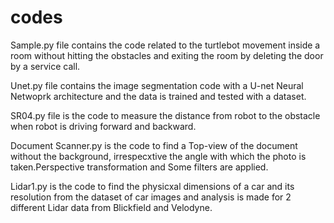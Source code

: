 # codes
Sample.py file contains the code related to the turtlebot movement inside a room without hitting the obstacles and exiting the room by deleting the door by a service call.

Unet.py file contains the image segmentation code with a U-net Neural Netwoprk architecture and the data is trained and tested with a dataset.

SR04.py file is the code to measure the distance from robot to the obstacle when robot is driving forward and backward.

Document Scanner.py is the code to find a Top-view of the document without the background, irrespecxtive the angle with which the photo is taken.Perspective transformation and Some filters are applied.

Lidar1.py is the code to find the physicxal dimensions of a car and its resolution from the dataset of car images and analysis is made for 2 different Lidar data from Blickfield and Velodyne.
